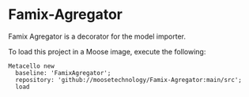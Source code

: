 # Famix-Agregator
Famix Agregator is a decorator for the model importer.

To load this project in a Moose image, execute the following: 
```Smalltalk
Metacello new
  baseline: 'FamixAgregator';
  repository: 'github://moosetechnology/Famix-Agregator:main/src';
  load
  ```
